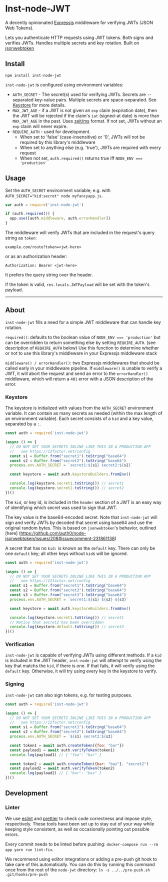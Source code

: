 # Inst-node-JWT

A decently opinionated [Expressjs](http://expressjs.com/) middleware for
verifying JWTs (JSON Web Tokens).

Lets you authenticate HTTP requests using JWT tokens. Both signs and verifies
JWTs. Handles multiple secrets and key rotation. Built on
[jsonwebtoken](https://github.com/auth0/node-jsonwebtoken)


## Install

```
npm install inst-node-jwt
```

`inst-node-jwt` is configured using environment variables:
* `AUTH_SECRET` - The secret(s) used for verifying JWTs. Secrets are
`:`-separated key-value pairs. Multiple secrets are space-separated. See
[Keystore](#keystore) for more details.
* `MAX_JWT_AGE` - if a JWT is not given an `exp` claim (expiration date), then
the JWT will be rejected if the claim's `iat` (signed-at date) is more than
`MAX_JWT_AGE` in the past.
Uses [zeit/ms](https://github.com/zeit/ms) format. If not set, JWTs without an
`exp` claim will never expire.
* `REQUIRE_AUTH` - used for development.
  * When set to 'false' (case-insensitive) or '0', JWTs will not be required
    by this library's middleware
  * When set to anything else (e.g. 'true'), JWTs are required with
    every request
  * When not set, `auth.required()` returns true iff `NODE_ENV === 'production'`


## Usage

Set the `AUTH_SECRET` environment variable; e.g. with
`AUTH_SECRET="kid:secret" node myfancyapp.js`.

```js
var auth = require('inst-node-jwt')

if (auth.required()) {
  app.use([auth.middleware, auth.errorHandler])
}
```

The middleware will verify JWTs that are included in the request's query string
as `token`:

```
example.com/route?token=<jwt-here>
```

or as an authorization header:

```
Authorization: Bearer <jwt-here>
```

It prefers the query string over the header.

If the token is valid, `res.locals.JWTPayload` will be set with the token's payload.

---

## About

`inst-node-jwt` fills a need for a simple JWT middleware that can handle key
rotation.

`required()`: defaults to the boolean value of `NODE_ENV === 'production'` but
can be overridden to return something else by setting `REQUIRE_AUTH`. (see
description of `REQUIRE_AUTH` below)
Use this function to determine whether or not to use this library's middleware
in your Expressjs middleware stack

`middleware() / errorHandler()`: two Expressjs middlewares that should be called
early in your middleware pipeline. If `middleware()` is unable to verify a JWT,
it will abort the request and send an error to the `errorHandler()` middleware,
which will return a `401` error with a JSON description of the error.


### Keystore

The keystore is initialized with values from the `AUTH_SECRET` environment
variable. It can contain as many secrets as needed (within the max length of an
environment variable). Each secret consists of a `kid` and a key value,
separated by a `:`.

```js
const auth = require('inst-node-jwt')

(async () => {
  // DO NOT SET YOUR SECRETS INLINE LIKE THIS IN A PRODUCTION APP
  //   see https://12factor.net/config
  const s1 = Buffer.from("secret1").toString("base64")
  const s2 = Buffer.from("secret2").toString("base64")
  process.env.AUTH_SECRET = `secret1:${s1} secret2:${s2}`

  const keystore = await auth.keystoreBuilders.fromEnv()

  console.log(keystore.secret1.toString()) // secret1
  console.log(keystore.secret2.toString()) // secret2
})()
```

The `kid`, or key id, is included in the `header` section of a JWT is an easy
way of identifying which secret was used to sign that JWT.

The key value is the base64-encoded secret. Note that `inst-node-jwt` will sign and
verify JWTs by decoded that secret using base64 and use the original random bytes.
This is based on `jsonwebtoken`'s behavior, outlined [here]
(https://github.com/auth0/node-jsonwebtoken/issues/208#issuecomment-231861138)

A secret that has no `kid:` is known as the `default` key. There can only be one
`default` key; all other keys without `kid`s will be ignored.


```js
const auth = require('inst-node-jwt')

(async () => {
  // DO NOT SET YOUR SECRETS INLINE LIKE THIS IN A PRODUCTION APP
  //   see https://12factor.net/config
  const s1 = Buffer.from("secret1").toString("base64")
  const s2 = Buffer.from("secret2").toString("base64")
  const s3 = Buffer.from("secret3").toString("base64")
  process.env.AUTH_SECRET = `secret1:${s1} ${s2} ${s3}`

  const keystore = await auth.keystoreBuilders.fromEnv()

  console.log(keystore.secret1.toString()) // secret1
  // Notice that secret2 has been overridden
  console.log(keystore.default.toString()) // secret3
})()
```


### Verification

`inst-node-jwt` is capable of verifying JWTs using different methods. If a
`kid` is included in the JWT header, `inst-node-jwt` will attempt to verify
using the key that matchs the `kid`, if there is one. If that fails, it will
verify using the `default` key. Otherwise, it will try using every key in the
keystore to verify.

### Signing

`inst-node-jwt` can also sign tokens, e.g. for testing purposes.

```js
const auth = require('inst-node-jwt')

(async () => {
  // DO NOT SET YOUR SECRETS INLINE LIKE THIS IN A PRODUCTION APP
  //   see https://12factor.net/config
  const s1 = Buffer.from("secret1").toString("base64")
  const s2 = Buffer.from("secret2").toString("base64")
  process.env.AUTH_SECRET = `${s1} secret2:${s2}`

  const token1 = await auth.createToken({foo: "bar"})
  const payload1 = await auth.verifyToken(token1)
  console.log(payload1) // { "foo": "bar" }

  const token2 = await auth.createToken({bar: "baz"}, "secret2")
  const payload2 = await auth.verifyToken(token2)
  console.log(payload2) // { "bar": "baz" }
})()
```

## Development

### Linter

We use [eslint](http://eslint.org/) and
[prettier](https://prettier.github.io/prettier/) to check code correctness and
impose style, respectively. These tools have been set up to stay out of your way
while keeping style consistent, as well as occasionally pointing out possible errors.

Every commit needs to be linted before pushing: `docker-compose run --rm app yarn run lint:fix`.

We recommend using editor integrations or adding a pre-push git hook to
take care of this automatically.
You can do this by running this command once from the root of the `node-jwt`
directory: `ln -s ../../pre-push.sh .git/hooks/pre-push`
